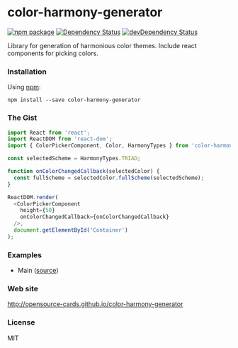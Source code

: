 # color-harmony-generator

[![npm package](https://badge.fury.io/js/color-harmony-generator.svg)](https://www.npmjs.org/package/color-harmony-generator)
[![Dependency Status](https://david-dm.org/opensource-cards/color-harmony-generator.svg)](https://david-dm.org/opensource-cards/color-harmony-generator)
[![devDependency Status](https://david-dm.org/opensource-cards/color-harmony-generator/dev-status.svg)](https://david-dm.org/opensource-cards/color-harmony-generator#info=devDependencies)

Library for generation of harmonious color themes. Include react components for picking colors.

### Installation

Using [npm](https://www.npmjs.com/):

```
npm install --save color-harmony-generator
```

### The Gist

```javascript
import React from 'react';
import ReactDOM from 'react-dom';
import { ColorPickerComponent, Color, HarmonyTypes } from 'color-harmony-generator';

const selectedScheme = HarmonyTypes.TRIAD;

function onColorChangedCallback(selectedColor) {
  const fullScheme = selectedColor.fullScheme(selectedScheme);
}

ReactDOM.render(
  <ColorPickerComponent
    height={50}
    onColorChangedCallback={onColorChangedCallback}
  />,
  document.getElementById('Container')
);
```

### Examples

* Main ([source](https://github.com/opensource-cards/color-harmony-generator/tree/master/examples/main))

### Web site

http://opensource-cards.github.io/color-harmony-generator

### License

MIT
